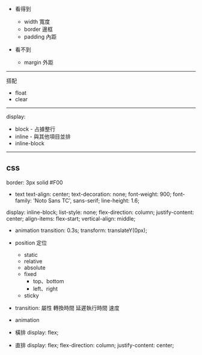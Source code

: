 - 看得到
    - width 寬度
    - border 邊框
    - padding 內距

- 看不到
    - margin 外距

---
搭配
- float
- clear

---
display: 
- block - 占據整行
- inline - 與其他項目並排
- inline-block

---
## css

border: 3px solid #F00

- text
text-align: center;
text-decoration: none;
font-weight: 900;
font-family: 'Noto Sans TC', sans-serif;
line-height: 1.6;


display: inline-block;
list-style: none;
flex-direction: column;
justify-content: center;
align-items: flex-start;
vertical-align: middle;

- animation
transition: 0.3s;
transform: translateY(0px);

- position 定位
    - static
    - relative
    - absolute
    - fixed
        - top、bottom
        - left、right
    - sticky

- transition: 屬性 轉換時間 延遲執行時間 速度
- animation

- 橫排
display: flex;
- 直排
display: flex;
flex-direction: column;
justify-content: center;